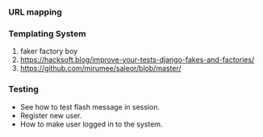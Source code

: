 ### URL mapping
### Templating System
1. faker factory boy
2. https://hacksoft.blog/improve-your-tests-django-fakes-and-factories/
3. https://github.com/mirumee/saleor/blob/master/

### Testing
* See how to test flash message in session.
* Register new user.
* How to make user logged in to the system.